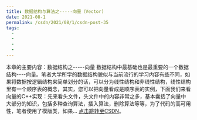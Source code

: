 ```yaml
---
title: 数据结构与算法之-----向量（Vector)
date: 2021-08-1
permalink: /csdn/2021/08/1/csdn-post-35
tags:
  - 
  - 
  - 
  - 
---
```


本章的主要内容：数据结构之-----向量    数据结构中最基础也是最重要的一个数据结构----向量。笔者大学所学的数据结构貌似与当前流行的学习内容有些不同，如果将数据按逻辑结构来简单划分的话，可以分为线性结构和非线性结构，线性结构里有一个顺序表的概念，其实，您可以把向量看成是顺序表的实例，下面我们来看向量的C++实现：先来看头文件，头文件中的内容非常之多，基本囊括了向量中大部分的知识，包括多种查询算法，插入算法，删除算法等等，为了代码的高可用性，笔者使用了模版类，如果... [点击跳转至CSDN](https://blog.csdn.net/sixibiheye/article/details/119790003)。